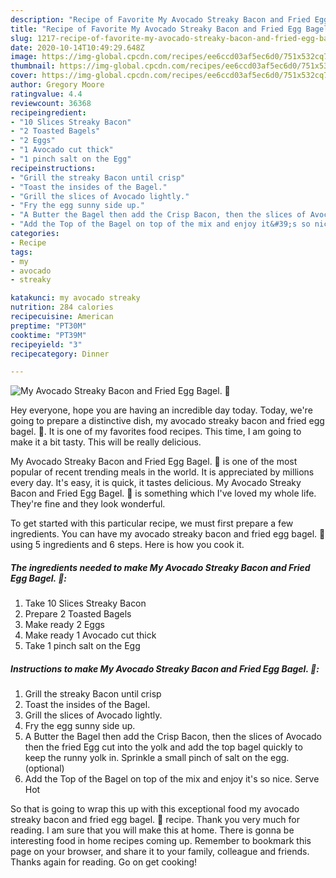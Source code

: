 ```yaml
---
description: "Recipe of Favorite My Avocado Streaky Bacon and Fried Egg Bagel. 💜"
title: "Recipe of Favorite My Avocado Streaky Bacon and Fried Egg Bagel. 💜"
slug: 1217-recipe-of-favorite-my-avocado-streaky-bacon-and-fried-egg-bagel
date: 2020-10-14T10:49:29.648Z
image: https://img-global.cpcdn.com/recipes/ee6ccd03af5ec6d0/751x532cq70/my-avocado-streaky-bacon-and-fried-egg-bagel-💜-recipe-main-photo.jpg
thumbnail: https://img-global.cpcdn.com/recipes/ee6ccd03af5ec6d0/751x532cq70/my-avocado-streaky-bacon-and-fried-egg-bagel-💜-recipe-main-photo.jpg
cover: https://img-global.cpcdn.com/recipes/ee6ccd03af5ec6d0/751x532cq70/my-avocado-streaky-bacon-and-fried-egg-bagel-💜-recipe-main-photo.jpg
author: Gregory Moore
ratingvalue: 4.4
reviewcount: 36368
recipeingredient:
- "10 Slices Streaky Bacon"
- "2 Toasted Bagels"
- "2 Eggs"
- "1 Avocado cut thick"
- "1 pinch salt on the Egg"
recipeinstructions:
- "Grill the streaky Bacon until crisp"
- "Toast the insides of the Bagel."
- "Grill the slices of Avocado lightly."
- "Fry the egg sunny side up."
- "A Butter the Bagel then add the Crisp Bacon, then the slices of Avocado then the fried Egg cut into the yolk and add the top bagel quickly to keep the runny yolk in. Sprinkle a small pinch of salt on the egg. (optional)"
- "Add the Top of the Bagel on top of the mix and enjoy it&#39;s so nice. Serve Hot"
categories:
- Recipe
tags:
- my
- avocado
- streaky

katakunci: my avocado streaky 
nutrition: 284 calories
recipecuisine: American
preptime: "PT30M"
cooktime: "PT39M"
recipeyield: "3"
recipecategory: Dinner

---
```



![My Avocado Streaky Bacon and Fried Egg Bagel. 💜](https://img-global.cpcdn.com/recipes/ee6ccd03af5ec6d0/751x532cq70/my-avocado-streaky-bacon-and-fried-egg-bagel-💜-recipe-main-photo.jpg)

Hey everyone, hope you are having an incredible day today. Today, we're going to prepare a distinctive dish, my avocado streaky bacon and fried egg bagel. 💜. It is one of my favorites food recipes. This time, I am going to make it a bit tasty. This will be really delicious.



My Avocado Streaky Bacon and Fried Egg Bagel. 💜 is one of the most popular of recent trending meals in the world. It is appreciated by millions every day. It's easy, it is quick, it tastes delicious. My Avocado Streaky Bacon and Fried Egg Bagel. 💜 is something which I've loved my whole life. They're fine and they look wonderful.


To get started with this particular recipe, we must first prepare a few ingredients. You can have my avocado streaky bacon and fried egg bagel. 💜 using 5 ingredients and 6 steps. Here is how you cook it.

<!--inarticleads1-->

##### The ingredients needed to make My Avocado Streaky Bacon and Fried Egg Bagel. 💜:

1. Take 10 Slices Streaky Bacon
1. Prepare 2 Toasted Bagels
1. Make ready 2 Eggs
1. Make ready 1 Avocado cut thick
1. Take 1 pinch salt on the Egg




<!--inarticleads2-->

##### Instructions to make My Avocado Streaky Bacon and Fried Egg Bagel. 💜:

1. Grill the streaky Bacon until crisp
1. Toast the insides of the Bagel.
1. Grill the slices of Avocado lightly.
1. Fry the egg sunny side up.
1. A Butter the Bagel then add the Crisp Bacon, then the slices of Avocado then the fried Egg cut into the yolk and add the top bagel quickly to keep the runny yolk in. Sprinkle a small pinch of salt on the egg. (optional)
1. Add the Top of the Bagel on top of the mix and enjoy it&#39;s so nice. Serve Hot




So that is going to wrap this up with this exceptional food my avocado streaky bacon and fried egg bagel. 💜 recipe. Thank you very much for reading. I am sure that you will make this at home. There is gonna be interesting food in home recipes coming up. Remember to bookmark this page on your browser, and share it to your family, colleague and friends. Thanks again for reading. Go on get cooking!
